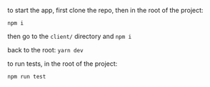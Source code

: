 to start the app, first clone the repo, then in the root of the project:

`npm i`

then go to the `client/` directory and `npm i`

back to the root: `yarn dev`



to run tests, in the root of the project:

`npm run test`
